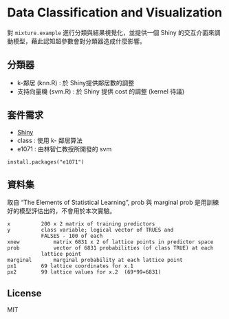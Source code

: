 # Data Classification and Visualization

對 `mixture.example` 進行分類與結果視覺化，並提供一個 Shiny 的交互介面來調動模型，藉此認知超參數會對分類器造成什麼影響。

## 分類器

* k-鄰居 (knn.R) : 於 Shiny提供鄰居數的調整
* 支持向量機 (svm.R) : 於 Shiny 提供 cost 的調整 (kernel 待議)

## 套件需求

* [Shiny](https://shiny.rstudio.com/)
* class : 使用 k- 鄰居算法
* e1071 : 由林智仁教授所開發的 svm

```
install.packages("e1071")
```

## 資料集

取自 “The Elements of Statistical Learning”, prob 與 marginal prob 是用訓練好的模型評估出的，不會用於本次實驗。

```
x	       200 x 2 matrix of training predictors
y	       class variable; logical vector of TRUES and 
	       FALSES - 100 of each
xnew	       matrix 6831 x 2 of lattice points in predictor space
prob	       vector of 6831 probabilities (of class TRUE) at each 
	       lattice point
marginal       marginal probability at each lattice point
px1	       69 lattice coordinates for x.1
px2	       99 lattice values for x.2  (69*99=6831)
```

## License

MIT